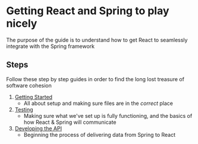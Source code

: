 # Getting React and Spring to play nicely
The purpose of the guide is to understand how to get React to seamlessly integrate with the Spring framework

## Steps
Follow these step by step guides in order to find the long lost treasure of software cohesion
1. [Getting Started](https://github.com/caldwell619/react-spring/blob/completed/directions/getting-started.md)
    - All about setup and making sure files are in the _correct_ place
2. [Testing](https://github.com/caldwell619/react-spring/blob/completed/directions/testing.md)
    - Making sure what we've set up is fully functioning, and the basics of how React & Spring will communicate
3. [Developing the API](https://github.com/caldwell619/react-spring/blob/completed/directions/developing-apis.md)
    - Beginning the process of delivering data from Spring to React

















